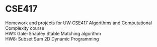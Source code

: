 # CSE417
Homework and projects for UW CSE417 Algorithms and Computational Complexity course \
HW1: Gale-Shapley Stable Matching algorithm \
HW8: Subset Sum 2D Dynamic Programming
